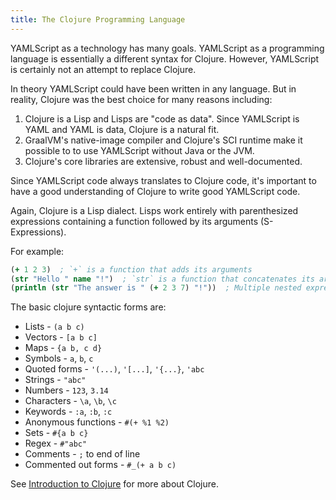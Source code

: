 ```yaml
---
title: The Clojure Programming Language
---
```


YAMLScript as a technology has many goals.
YAMLScript as a programming language is essentially a different syntax for
Clojure.
However, YAMLScript is certainly not an attempt to replace Clojure.

In theory YAMLScript could have been written in any language.
But in reality, Clojure was the best choice for many reasons including:

1. Clojure is a Lisp and Lisps are "code as data". Since YAMLScript is YAML and
   YAML is data, Clojure is a natural fit.
2. GraalVM's native-image compiler and Clojure's SCI runtime make it possible to
   to use YAMLScript without Java or the JVM.
3. Clojure's core libraries are extensive, robust and well-documented.

Since YAMLScript code always translates to Clojure code, it's important to have
a good understanding of Clojure to write good YAMLScript code.

Again, Clojure is a Lisp dialect.
Lisps work entirely with parenthesized expressions containing a function
followed by its arguments (S-Expressions).

For example:

```clojure
(+ 1 2 3)  ; `+` is a function that adds its arguments
(str "Hello " name "!")  ; `str` is a function that concatenates its arguments
(println (str "The answer is " (+ 2 3 7) "!"))  ; Multiple nested expressions
```

The basic clojure syntactic forms are:

* Lists - `(a b c)`
* Vectors - `[a b c]`
* Maps - `{a b, c d}`
* Symbols - `a`, `b`, `c`
* Quoted forms - `'(...)`, `'[...]`, `'{...}`, `'abc`
* Strings - `"abc"`
* Numbers - `123`, `3.14`
* Characters - `\a`, `\b`, `\c`
* Keywords - `:a`, `:b`, `:c`
* Anonymous functions - `#(+ %1 %2)`
* Sets - `#{a b c}`
* Regex - `#"abc"`
* Comments - `;` to end of line
* Commented out forms - `#_(+ a b c)`

See [Introduction to Clojure](
https://clojure-doc.org/articles/tutorials/introduction/) for more about
Clojure.
